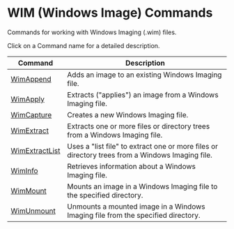 # WIM (Windows Image) Commands

Commands for working with Windows Imaging (.wim) files.

Click on a Command name for a detailed description.

| Command | Description |
| --- | --- |
| [WimAppend](./WimAppend.md) | Adds an image to an existing Windows Imaging file. |
| [WimApply](./WimApply.md) | Extracts ("applies") an image from a Windows Imaging file. |
| [WimCapture](./WimCapture.md) | Creates a new Windows Imaging file. |
| [WimExtract](./WimExtract.md) | Extracts one or more files or directory trees from a Windows Imaging file. |
| [WimExtractList](./WimExtractList.md) | Uses a "list file" to extract one or more files or directory trees from a Windows Imaging file. |
| [WimInfo](./WimInfo.md) | Retrieves information about a Windows Imaging file. |
| [WimMount](./WimMount.md) | Mounts an image in a Windows Imaging file to the specified directory. |
| [WimUnmount](./WimUnmount.md) | Unmounts a mounted image in a Windows Imaging file from the specified directory. |